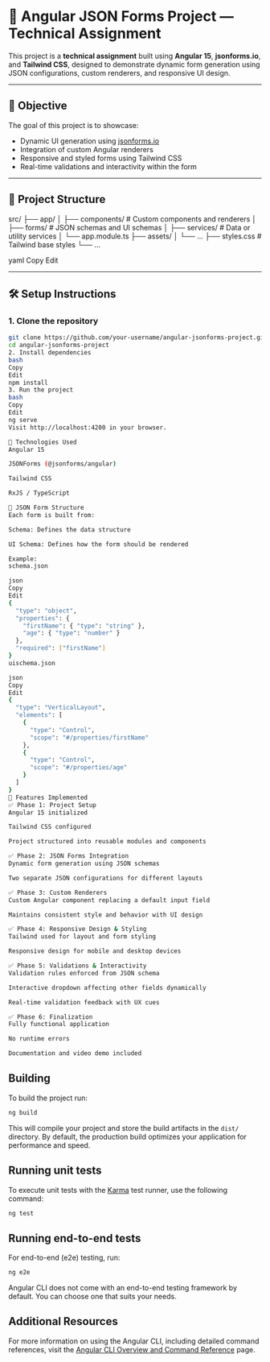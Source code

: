 # 🧩 Angular JSON Forms Project — Technical Assignment

This project is a **technical assignment** built using **Angular 15**, **jsonforms.io**, and **Tailwind CSS**, designed to demonstrate dynamic form generation using JSON configurations, custom renderers, and responsive UI design.

---

## 🚀 Objective

The goal of this project is to showcase:
- Dynamic UI generation using [jsonforms.io](https://jsonforms.io)
- Integration of custom Angular renderers
- Responsive and styled forms using Tailwind CSS
- Real-time validations and interactivity within the form

---

## 📁 Project Structure

src/ ├── app/ │ ├── components/ # Custom components and renderers │ ├── forms/ # JSON schemas and UI schemas │ ├── services/ # Data or utility services │ └── app.module.ts ├── assets/ │ └── ... ├── styles.css # Tailwind base styles └── ...

yaml
Copy
Edit

---

## 🛠️ Setup Instructions

### 1. Clone the repository
```bash
git clone https://github.com/your-username/angular-jsonforms-project.git
cd angular-jsonforms-project
2. Install dependencies
bash
Copy
Edit
npm install
3. Run the project
bash
Copy
Edit
ng serve
Visit http://localhost:4200 in your browser.

🔧 Technologies Used
Angular 15

JSONForms (@jsonforms/angular)

Tailwind CSS

RxJS / TypeScript

📄 JSON Form Structure
Each form is built from:

Schema: Defines the data structure

UI Schema: Defines how the form should be rendered

Example:
schema.json

json
Copy
Edit
{
  "type": "object",
  "properties": {
    "firstName": { "type": "string" },
    "age": { "type": "number" }
  },
  "required": ["firstName"]
}
uischema.json

json
Copy
Edit
{
  "type": "VerticalLayout",
  "elements": [
    {
      "type": "Control",
      "scope": "#/properties/firstName"
    },
    {
      "type": "Control",
      "scope": "#/properties/age"
    }
  ]
}
🎨 Features Implemented
✅ Phase 1: Project Setup
Angular 15 initialized

Tailwind CSS configured

Project structured into reusable modules and components

✅ Phase 2: JSON Forms Integration
Dynamic form generation using JSON schemas

Two separate JSON configurations for different layouts

✅ Phase 3: Custom Renderers
Custom Angular component replacing a default input field

Maintains consistent style and behavior with UI design

✅ Phase 4: Responsive Design & Styling
Tailwind used for layout and form styling

Responsive design for mobile and desktop devices

✅ Phase 5: Validations & Interactivity
Validation rules enforced from JSON schema

Interactive dropdown affecting other fields dynamically

Real-time validation feedback with UX cues

✅ Phase 6: Finalization
Fully functional application

No runtime errors

Documentation and video demo included
```

## Building

To build the project run:

```bash
ng build
```

This will compile your project and store the build artifacts in the `dist/` directory. By default, the production build optimizes your application for performance and speed.

## Running unit tests

To execute unit tests with the [Karma](https://karma-runner.github.io) test runner, use the following command:

```bash
ng test
```

## Running end-to-end tests

For end-to-end (e2e) testing, run:

```bash
ng e2e
```

Angular CLI does not come with an end-to-end testing framework by default. You can choose one that suits your needs.

## Additional Resources

For more information on using the Angular CLI, including detailed command references, visit the [Angular CLI Overview and Command Reference](https://angular.dev/tools/cli) page.
